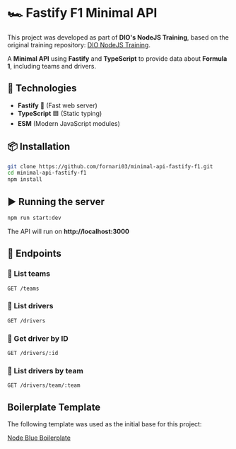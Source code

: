 # 🏎️ Fastify F1 Minimal API  

This project was developed as part of **DIO's NodeJS Training**, based on the original training repository: [DIO NodeJS Training](https://github.com/digitalinnovationone/formacao-nodejs).  

A **Minimal API** using **Fastify** and **TypeScript** to provide data about **Formula 1**, including teams and drivers.  

## 🚀 Technologies  
- **Fastify** 🚀 (Fast web server)  
- **TypeScript** 🟦 (Static typing)  
- **ESM** (Modern JavaScript modules)  

## 📦 Installation  

```sh
git clone https://github.com/fornari03/minimal-api-fastify-f1.git
cd minimal-api-fastify-f1
npm install
```

## ▶️ Running the server  

```sh
npm run start:dev
```

The API will run on **http://localhost:3000**  

## 📌 Endpoints  

### 🔹 List teams  
```http
GET /teams
```

### 🔹 List drivers  
```http
GET /drivers
```

### 🔹 Get driver by ID  
```http
GET /drivers/:id
```

### 🔹 List drivers by team  
```http
GET /drivers/team/:team
```

## Boilerplate Template  
The following template was used as the initial base for this project:  

[Node Blue Boilerplate](https://github.com/felipeAguiarCode/node-blue-boilerplate)  